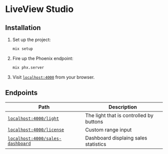 # LiveView Studio

## Installation

1. Set up the project:

    ```sh
    mix setup
    ```

2. Fire up the Phoenix endpoint:

    ```sh
    mix phx.server
    ```

3. Visit [`localhost:4000`](http://localhost:4000) from your browser.

## Endpoints

Path  | Description
------------- | -------------
[`localhost:4000/light`](http://localhost:4000/light)  | The light that is controlled by buttons
[`localhost:4000/license`](http://localhost:4000/license)  | Custom range input
[`localhost:4000/sales-dashboard`](http://localhost:4000/sales-dashboard)  | Dashboard displaing sales statistics
